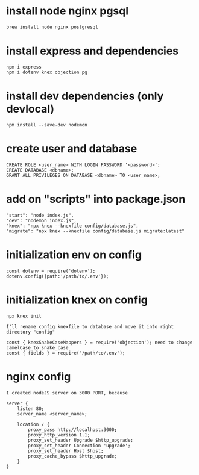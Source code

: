 # install node nginx pgsql

    brew install node nginx postgresql

# install express and dependencies

    npm i express
    npm i dotenv knex objection pg

# install dev dependencies (only devlocal)

    npm install --save-dev nodemon

# create user and database

    CREATE ROLE <user_name> WITH LOGIN PASSWORD '<password>';
    CREATE DATABASE <dbname>;
    GRANT ALL PRIVILEGES ON DATABASE <dbname> TO <user_name>;

# add on "scripts" into package.json

    "start": "node index.js",
    "dev": "nodemon index.js",
    "knex": "npx knex --knexfile config/database.js",
    "migrate": "npx knex --knexfile config/database.js migrate:latest"

# initialization env on config

    const dotenv = require('dotenv');
    dotenv.config({path:'/path/to/.env'});

# initialization knex on config

    npx knex init

    I'll rename config knexfile to database and move it into right directory "config"

    const { knexSnakeCaseMappers } = require('objection'); need to change camelCase to snake_case
    const { fields } = require('/path/to/.env');

# nginx config

    I created nodeJS server on 3000 PORT, because

    server {
        listen 80;
        server_name <server_name>;

        location / {
            proxy_pass http://localhost:3000;
            proxy_http_version 1.1;
            proxy_set_header Upgrade $http_upgrade;
            proxy_set_header Connection 'upgrade';
            proxy_set_header Host $host;
            proxy_cache_bypass $http_upgrade;
        }
    }
